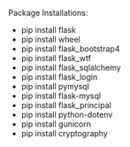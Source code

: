Package Installations:
- pip install flask
- pip install wheel
- pip install flask_bootstrap4
- pip install flask_wtf
- pip install flask_sqlalchemy
- pip install flask_login
- pip install pymysql
- pip install flask-mysql
- pip install flask_principal
- pip install python-dotenv
- pip install gunicorn
- pip install cryptography